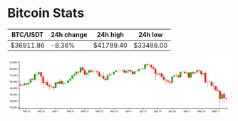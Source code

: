 # Bitcoin Stats

BTC/USDT|24h change|24h high|24h low|
|---|---|---|---|
|$36911.86|-8.36%|$41789.40|$33488.00|

<img src="./chart.svg">
